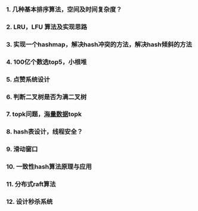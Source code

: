 ### 1. 几种基本排序算法，空间及时间复杂度？



### 2. LRU，LFU 算法及实现思路



### 3. 实现一个hashmap，解决hash冲突的方法，解决hash倾斜的方法



### 4. 100亿个数选top5，小根堆



### 5. 点赞系统设计



### 6. 判断二叉树是否为满二叉树



### 7. topk问题，[海量数据](https://www.nowcoder.com/jump/super-jump/word?word=海量数据)topk



### 8. hash表设计，线程安全？



### 9. 滑动窗口



### 10. 一致性hash算法原理与应用



### 11. 分布式raft算法



### 12. 设计秒杀系统



















